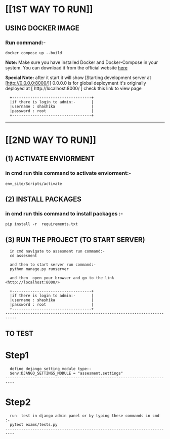 
# ____________[[1ST WAY TO RUN]]____________

## USING DOCKER IMAGE

### Run command:-

    docker compose up --build

   **Note:**
    Make sure you have installed Docker and Docker-Compose in your system. You can download it from the official website [here](https://www.docker.com/get-start)

   **Special Note:**
    after it start it will show [Starting development server at [http://0.0.0.0:8000/]] 0.0.0.0 is for global deployment it's originally deployed at [ http://localhost:8000/ ] check this link to view page

      +-----------------------------------+
      |if there is login to admin:-       |
      |username : shashika                |
      |password : root                    |
      +-----------------------------------+
-------------------------------------------------------------------------------------------------------------------

# ____________[[2ND WAY TO RUN]]____________

## (1)  ACTIVATE ENVIORMENT

### in cmd run this command to activate enviorment:-

    env_site/Scripts/activate

## (2)  INSTALL PACKAGES

### in cmd run this command to install packages :-

    pip install -r  requirements.txt

## (3) RUN THE PROJECT (TO START SERVER)

      in cmd navigate to assesment run command:-
      cd assesment

      and then to start server run command:-
      python manage.py runserver

      and then  open your browser and go to the link <http://localhost:8000/>

      +-----------------------------------+
      |if there is login to admin:-       |
      |username : shashika                |
      |password : root                    |
      +-----------------------------------+
    ---------------------------------------------------------------------------

## TO TEST

# Step1

      define dejango setting module type:-
      $env:DJANGO_SETTINGS_MODULE = "assesment.settings"
    --------------------------------------------------------------------------

# Step2

      run  test in django admin panel or by typing these commands in cmd :-
      pytest exams/tests.py
    --------------------------------------------------------------------------  
